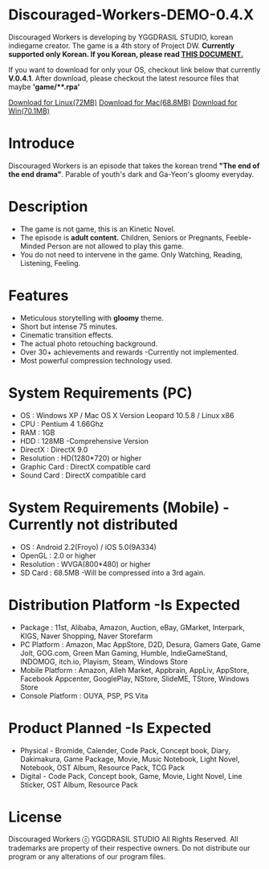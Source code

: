 Discouraged-Workers-DEMO-0.4.X
===================
Discouraged Workers is developing by YGGDRASIL STUDIO, korean indiegame creator. The game is a 4th story of Project DW. <strong>Currently supported only Korean. If you Korean, please read <a href="https://github.com/YGGDRASIL-STUDIO/Discouraged-Workers/blob/master/README-ko_KR.md">THIS DOCUMENT.</a></strong>

If you want to download for only your OS, checkout link below that currently <strong>V.0.4.1</strong>. After download, please checkout the latest resource files that maybe <strong>'game/**.rpa'</strong>

<a href="https://mega.co.nz/#!75pT3JJa!sk5R-meng8qaGLgMbbF_ZnblboGSBxnFS1X9l5VpGkc" target="_blank">Download for Linux(72MB)</a> <a href="https://mega.co.nz/#!ik4g0bxD!YmzlCJ99-AB-hWizLXaWO6rnRCEpANZF4wAaZvrygSE" target="_blank">Download for Mac(68.8MB)</a> <a href="https://mega.co.nz/#!WxJVELKZ!bBisHi_ONxEJJil96tkWcz_oOylpDqc90osupisr3xk" target="_blank">Download for Win(70.1MB)</a>


Introduce
===================
Discouraged Workers is an episode that takes the korean trend <strong>"The end of the end drama"</strong>. Parable of youth's dark and Ga-Yeon's gloomy everyday.


Description
===================
<ul><li>The game is not game, this is an Kinetic Novel.</li>
<li>The episode is <strong>adult content.</strong> Children, Seniors or Pregnants, Feeble-Minded Person are not allowed to play this game.</li>
<li>You do not need to intervene in the game. Only Watching, Reading, Listening, Feeling.</li></ul>


Features
===================
<ul><li>Meticulous storytelling with <strong>gloomy</strong> theme.</li>
<li>Short but intense 75 minutes.</li>
<li>Cinematic transition effects.</li>
<li>The actual photo retouching background.</li>
<li>Over 30+ achievements and rewards -Currently not implemented.</li>
<li>Most powerful compression technology used.</li></ul>


System Requirements (PC)
===================
<ul><li>OS : Windows XP / Mac OS X Version Leopard 10.5.8 / Linux x86</li>
<li>CPU : Pentium 4 1.66Ghz</li>
<li>RAM : 1GB</li>
<li>HDD : 128MB -Comprehensive Version</li>
<li>DirectX : DirectX 9.0</li>
<li>Resolution : HD(1280*720) or higher</li>
<li>Graphic Card : DirectX compatible card</li>
<li>Sound Card : DirectX compatible card</li></ul>


System Requirements (Mobile) -Currently not distributed
===================
<ul><li>OS : Android 2.2(Froyo) / iOS 5.0(9A334)</li>
<li>OpenGL : 2.0 or higher</li>
<li>Resolution : WVGA(800*480) or higher</li>
<li>SD Card : 68.5MB -Will be compressed into a 3rd again.</li></ul>


Distribution Platform -Is Expected
===================
<ul><li>Package : 11st, Alibaba, Amazon, Auction, eBay, GMarket, Interpark, KIGS, Naver Shopping, Naver Storefarm</li>
<li>PC Platform : Amazon, Mac AppStore, D2D, Desura, Gamers Gate, Game Jolt, GOG.com, Green Man Gaming, Humble, IndieGameStand, INDOMOG, itch.io, Playism, Steam, Windows Store</li>
<li>Mobile Platform : Amazon, Alleh Market, Appbrain, AppLiv, AppStore, Facebook Appcenter, GooglePlay, NStore, SlideME, TStore,  Windows Store
<li>Console Platform : OUYA, PSP, PS Vita</li></ul>


Product Planned -Is Expected
===================
<ul><li>Physical - Bromide, Calender, Code Pack, Concept book, Diary, Dakimakura, Game Package, Movie, Music Notebook, Light Novel, Notebook, OST Album, Resource Pack, TCG Pack</li> 
<li>Digital - Code Pack, Concept book, Game, Movie, Light Novel, Line Sticker, OST Album, Resource Pack</li></ul>


License
===================
Discouraged Workers ⓒ YGGDRASIL STUDIO All Rights Reserved.
All trademarks are property of their respective owners.
Do not distribute our program or any alterations of our program files.
